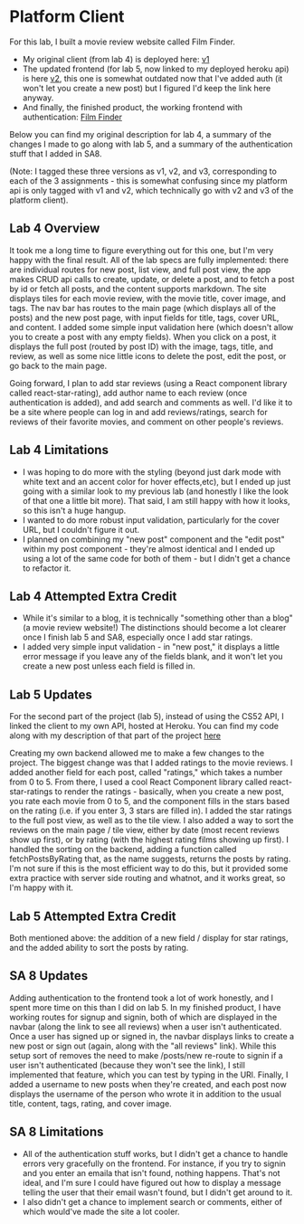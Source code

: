 # Platform Client

For this lab, I built a movie review website called Film Finder. 
* My original client (from lab 4) is deployed here: [v1](http://jeremywasham-lab4-filmfinder.surge.sh/)
* The updated frontend (for lab 5, now linked to my deployed heroku api) is here [v2](http://jeremywasham-filmfinder-v2.surge.sh/), this one is somewhat outdated now that I've added auth (it won't let you create a new post) but I figured I'd keep the link here anyway.
* And finally, the finished product, the working frontend with authentication: [Film Finder](http://jeremywasham-filmfinder-final.surge.sh/)

Below you can find my original description for lab 4, a summary of the changes I made to go along with lab 5, and a summary of the authentication stuff that I added in SA8.

(Note: I tagged these three versions as v1, v2, and v3, corresponding to each of the 3 assignments - this is somewhat confusing since my platform api is only tagged with v1 and v2, which technically go with v2 and v3 of the platform client).

## Lab 4 Overview

It took me a long time to figure everything out for this one, but I'm very happy with the final result. All of the lab specs are fully implemented: there are individual routes for new post, list view, and full post view, the app makes CRUD api calls to create, update, or delete a post, and to fetch a post by id or fetch all posts, and the content supports markdown. The site displays tiles for each movie review, with the movie title, cover image, and tags. The nav bar has routes to the main page (which displays all of the posts) and the new post page, with input fields for title, tags, cover URL, and content. I added some simple input validation here (which  doesn't allow you to create a post with any empty fields). When you click on a post, it displays the full post (routed by post ID) with the image, tags, title, and review, as well as some nice little icons to delete the post, edit the post, or go back to the main page. 

Going forward, I plan to add star reviews (using a React component library called react-star-rating), add author name to each review (once authentication is added), and add search and comments as well. I'd like it to be a site where people can log in and add reviews/ratings, search for reviews of their favorite movies, and comment on other people's reviews.

## Lab 4 Limitations
* I was hoping to do more with the styling (beyond just dark mode with white text and an accent color for hover effects,etc), but I ended up just going with a similar look to my previous lab (and honestly I like the look of that one a little bit more). That said, I am still happy with how it looks, so this isn't a huge hangup.
* I wanted to do more robust input validation, particularly for the cover URL, but I couldn't figure it out.
* I planned on combining my "new post" component and the "edit post" within my post component - they're almost identical and I ended up using a lot of the same code for both of them - but I didn't get a chance to refactor it.

## Lab 4 Attempted Extra Credit
* While it's similar to a blog, it is technically "something other than a blog" (a movie review website!) The distinctions should become a lot clearer once I finish lab 5 and SA8, especially once I add star ratings.
* I added very simple input validation - in "new post," it displays a little error message if you leave any of the fields blank, and it won't let you create a new post unless each field is filled in. 

## Lab 5 Updates

For the second part of the project (lab 5), instead of using the CS52 API, I linked the client to my own API, hosted at Heroku. You can find my code along with my description of that part of the project [here](https://github.com/dartmouth-cs52-20X/platform-api-jeremy-washam)

Creating my own backend allowed me to make a few changes to the project. The biggest change was that I added ratings to the movie reviews. I added another field for each post, called "ratings," which takes a number from 0 to 5. From there, I used a cool React Component library called react-star-ratings to render the ratings  - basically, when you create a new post, you rate each movie from 0 to 5, and the component fills in the stars based on the rating (i.e. if you enter 3, 3 stars are filled in). I added the star ratings to the full post view, as well as to the tile view. I also added a way to sort the reviews on the main page / tile view, either by date (most recent reviews show up first), or by rating (with the highest rating films showing up first). I handled the sorting on the backend, adding a function called fetchPostsByRating that, as the name suggests, returns the posts by rating. I'm not sure if this is the most efficient way to do this, but it provided some extra practice with server side routing and whatnot, and it works great, so I'm happy with it. 

## Lab 5 Attempted Extra Credit
Both mentioned above: the addition of a new field / display for star ratings, and the added ability to sort the posts by rating. 

## SA 8 Updates

Adding authentication to the frontend took a lot of work honestly, and I spent more time on this than I did on lab 5. In my finished product, I have working routes for signup and signin, both of which are displayed in the navbar (along the link to see all reviews) when a user isn't authenticated. Once a user has signed up or signed in, the navbar displays links to create a new post or sign out (again, along with the "all reviews" link).  While this setup sort of removes the need to make /posts/new re-route to signin if a user isn't authenticated (because they won't see the link), I still implemented that feature, which you can test by typing in the URl. Finally, I added a username to new posts when they're created, and each post now displays the username of the person who wrote it in addition to the usual title, content, tags, rating, and cover image. 

## SA 8 Limitations 
* All of the authentication stuff works, but I didn't get a chance to handle errors very gracefully on the frontend. For instance, if you try to signin and you enter an emaila that isn't found, nothing happens. That's not ideal, and I'm sure I could have figured out how to display a message telling the user that their email wasn't found, but I didn't get around to it.
* I also didn't get a chance to implement search or comments, either of which would've made the site a lot cooler.

